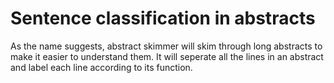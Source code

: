 # Sentence classification in abstracts

As the name suggests, abstract skimmer will skim through long abstracts to make it easier to understand them.
It will seperate all the lines in an abstract and label each line according to its function.


